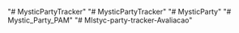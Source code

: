 "# MysticPartyTracker" 
"# MysticPartyTracker" 
"# MysticParty" 
"# Mystic_Party_PAM" 
"# MIstyc-party-tracker-Avaliacao" 
